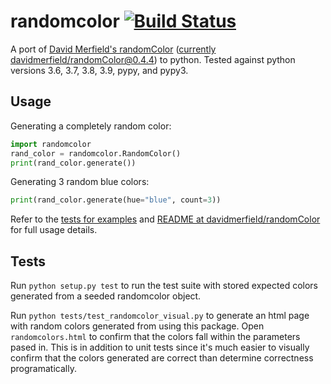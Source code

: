 randomcolor [![Build Status](https://travis-ci.org/kevinwuhoo/randomcolor-py.svg?branch=master)](https://travis-ci.org/kevinwuhoo/randomcolor-py)
===========

A port of [David Merfield's randomColor](https://github.com/davidmerfield/randomColor)  ([currently davidmerfield/randomColor@0.4.4](https://github.com/davidmerfield/randomColor/releases/tag/0.4.4)) to python. Tested against python versions 3.6, 3.7, 3.8, 3.9, pypy, and pypy3.

Usage
-----

Generating a completely random color:
``` python
import randomcolor
rand_color = randomcolor.RandomColor()
print(rand_color.generate())
```

Generating 3 random blue colors:
``` python
print(rand_color.generate(hue="blue", count=3))
```

Refer to the [tests for examples](https://github.com/kevinwuhoo/randomcolor-py/blob/master/tests/test_randomcolor.py) and [README at davidmerfield/randomColor](https://github.com/davidmerfield/randomColor/blob/0.4.4/README.md) for full usage details.

Tests
-----

Run `python setup.py test` to run the test suite with stored expected colors
generated from a seeded randomcolor object.

Run `python tests/test_randomcolor_visual.py` to generate an html page with random
colors generated from using this package. Open `randomcolors.html` to confirm
that the colors fall within the parameters pased in. This is in addition to unit
tests since it's much easier to visually confirm that the colors generated
are correct than determine correctness programatically.
